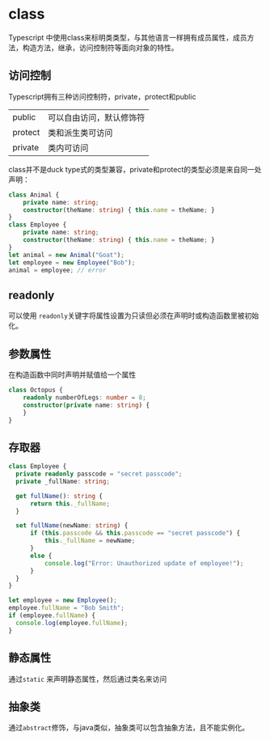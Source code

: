 # class

Typescript 中使用class来标明类类型，与其他语言一样拥有成员属性，成员方法，构造方法，继承，访问控制符等面向对象的特性。

## 访问控制

Typescript拥有三种访问控制符，private，protect和public

|         |                          |
| ------- | ------------------------ |
| public  | 可以自由访问，默认修饰符 |
| protect | 类和派生类可访问         |
| private | 类内可访问               |

class并不是duck type式的类型兼容，private和protect的类型必须是来自同一处声明：

```typescript
class Animal {
    private name: string;
    constructor(theName: string) { this.name = theName; }
}
class Employee {
    private name: string;
    constructor(theName: string) { this.name = theName; }
}
let animal = new Animal("Goat");
let employee = new Employee("Bob");
animal = employee; // error
```

## readonly

可以使用 `readonly`关键字将属性设置为只读但必须在声明时或构造函数里被初始化。                

## 参数属性

在构造函数中同时声明并赋值给一个属性

```typescript
class Octopus {
    readonly numberOfLegs: number = 8;
    constructor(private name: string) {
    }
}
```

## 存取器

```typescript
class Employee {
  private readonly passcode = "secret passcode";
  private _fullName: string;

  get fullName(): string {
      return this._fullName;
  }

  set fullName(newName: string) {
      if (this.passcode && this.passcode == "secret passcode") {
          this._fullName = newName;
      }
      else {
          console.log("Error: Unauthorized update of employee!");
      }
  }
}

let employee = new Employee();
employee.fullName = "Bob Smith";
if (employee.fullName) {
  console.log(employee.fullName);
}
```

## 静态属性

通过`static` 来声明静态属性，然后通过类名来访问



## 抽象类

通过`abstract`修饰，与java类似，抽象类可以包含抽象方法，且不能实例化。 	